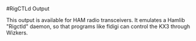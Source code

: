 #RigCTLd Output

This output is available for HAM radio transceivers. It emulates a Hamlib "Rigctld" daemon, so that programs like fldigi can control the KX3 through Wizkers.

